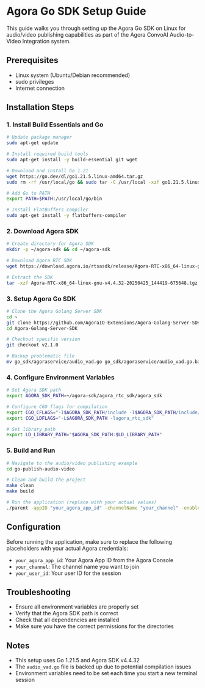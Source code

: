 # Agora Go SDK Setup Guide

This guide walks you through setting up the Agora Go SDK on Linux for audio/video publishing capabilities as part of the Agora ConvoAI Audio-to-Video Integration system.

## Prerequisites

- Linux system (Ubuntu/Debian recommended)
- sudo privileges
- Internet connection

## Installation Steps

### 1. Install Build Essentials and Go

```bash
# Update package manager
sudo apt-get update

# Install required build tools
sudo apt-get install -y build-essential git wget

# Download and install Go 1.21
wget https://go.dev/dl/go1.21.5.linux-amd64.tar.gz
sudo rm -rf /usr/local/go && sudo tar -C /usr/local -xzf go1.21.5.linux-amd64.tar.gz

# Add Go to PATH
export PATH=$PATH:/usr/local/go/bin

# Install FlatBuffers compiler
sudo apt-get install -y flatbuffers-compiler
```

### 2. Download Agora SDK

```bash
# Create directory for Agora SDK
mkdir -p ~/agora-sdk && cd ~/agora-sdk

# Download Agora RTC SDK
wget https://download.agora.io/rtsasdk/release/Agora-RTC-x86_64-linux-gnu-v4.4.32-20250425_144419-675648.tgz

# Extract the SDK
tar -xzf Agora-RTC-x86_64-linux-gnu-v4.4.32-20250425_144419-675648.tgz
```

### 3. Setup Agora Go SDK

```bash
# Clone the Agora Golang Server SDK
cd ~
git clone https://github.com/AgoraIO-Extensions/Agora-Golang-Server-SDK.git
cd Agora-Golang-Server-SDK

# Checkout specific version
git checkout v2.1.0

# Backup problematic file
mv go_sdk/agoraservice/audio_vad.go go_sdk/agoraservice/audio_vad.go.bak
```

### 4. Configure Environment Variables

```bash
# Set Agora SDK path
export AGORA_SDK_PATH=~/agora-sdk/agora_rtc_sdk/agora_sdk

# Configure CGO flags for compilation
export CGO_CFLAGS="-I$AGORA_SDK_PATH/include -I$AGORA_SDK_PATH/include/c -I$AGORA_SDK_PATH/include/c/base -I$AGORA_SDK_PATH/include/c/api2 -I$AGORA_SDK_PATH/include/api/cpp -I$AGORA_SDK_PATH/include/c/rte/rte_base/c"
export CGO_LDFLAGS="-L$AGORA_SDK_PATH -lagora_rtc_sdk"

# Set library path
export LD_LIBRARY_PATH="$AGORA_SDK_PATH:$LD_LIBRARY_PATH"
```

### 5. Build and Run

```bash
# Navigate to the audio/video publishing example
cd go-publish-audio-video

# Clean and build the project
make clean
make build

# Run the application (replace with your actual values)
./parent -appID "your_agora_app_id" -channelName "your_channel" -enableStringUID=false -userID "your_user_id"
```

## Configuration

Before running the application, make sure to replace the following placeholders with your actual Agora credentials:

- `your_agora_app_id`: Your Agora App ID from the Agora Console
- `your_channel`: The channel name you want to join
- `your_user_id`: Your user ID for the session

## Troubleshooting

- Ensure all environment variables are properly set
- Verify that the Agora SDK path is correct
- Check that all dependencies are installed
- Make sure you have the correct permissions for the directories

## Notes

- This setup uses Go 1.21.5 and Agora SDK v4.4.32
- The `audio_vad.go` file is backed up due to potential compilation issues
- Environment variables need to be set each time you start a new terminal session
